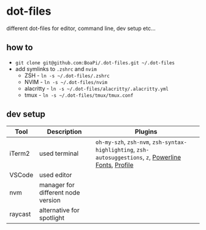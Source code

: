 # dot-files

different dot-files for editor, command line, dev setup etc...

## how to

- `git clone git@github.com:BoaPi/.dot-files.git ~/.dot-files`
- add symlinks to `.zshrc` and `nvim`
  - ZSH - `ln -s ~/.dot-files/.zshrc`
  - NVIM - `ln -s ~/.dot-files/nvim`
  - alacritty - `ln -s ~/.dot-files/alacritty/.alacritty.yml`
  - tmux - `ln -s ~/.dot-files/tmux/tmux.conf`

## dev setup

| Tool    | Description                        | Plugins                                                                                                                                                     |
| ------- | ---------------------------------- | ----------------------------------------------------------------------------------------------------------------------------------------------------------- |
| iTerm2  | used terminal                      | `oh-my-szh`, `zsh-nvm`, `zsh-syntax-highlighting`, `zsh-autosuggestions`, `z`, [Powerline Fonts](https://github.com/powerline/fonts), [Profile](boapi.json) |
| VSCode  | used editor                        |                                                                                                                                                             |
| nvm     | manager for different node version |                                                                                                                                                             |
| raycast | alternative for spotlight          |                                                                                                                                                             |
